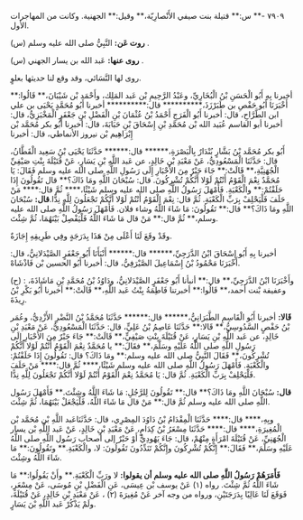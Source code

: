 ٧٩٠٩ -** س:** قتيلة بنت صيفي الأَنْصارِيّة،** وقيل:** الجهنية. وكانت من المهاجرات الأول.

**روت عَن:** النَّبِيُّ صلى الله عليه وسلم (س) .

**روى عنها:** عَبد الله بن يسار الجهني (س) .

روى لها النَّسَائي، وقد وقع لنا حديثها بعلوٍ.

أخبرنا بِهِ أَبُو الْحَسَنِ بْنُ الْبُخَارِيِّ، وعَبْدُ الرَّحِيمِ بْن عَبد المَلِك، وأَحْمَد بْن شَيْبَانَ،** قَالُوا:** أَخْبَرَنَا أَبُو حَفْصِ بن طَبَرْزَذَ،********** قال:********** أخبرنا أَبُو مُحَمَّدٍ يَحْيَى بن علي ابن الطَّرَّاحِ، قال: أخبرنا أَبُو الْفَرَجِ أَحْمَدُ بْنُ عُثْمَانَ بْنِ الْفَضْلِ بْنِ جَعْفَرٍ الْمَخْبَزِيُّ، قال: أخبرنا أبو القاسم عُبَيد الله بْن مُحَمَّدِ بْنِ إِسْحَاقَ بْنِ حَبَابَةَ، قال: أخبرنا أَبُو بكر مُحَمَّد بْن إِبْرَاهِيم بْن نيروز الأنماطي، قال: أخبرنا

أَبُو بكر مُحَمَّد بْنُ بَشَّارٍ بُنْدَارٌ بِالْبَصْرَةِ،****** قال:****** حَدَّثَنَا يَحْيَى بْنُ سَعِيد الْقَطَّانُ، قال: حَدَّثَنَا الْمَسْعُودِيُّ، عَنْ مَعْبَدِ بْنِ خَالِدٍ، عن عَبد اللَّهِ بْنِ يَسَارٍ، عَنْ قُتَيْلَةَ بِنْتِ صَيْفِيِّ الْجُهَنِيَّةِ،** قَالَتْ:** جَاءَ حَبْرٌ مِنَ الأَحْبَارِ إِلَى رَسُولِ اللَّهِ صلى الله عليه وسلم فَقَالَ: يَا مُحَمَّدٌ نِعْمَ الْقَوْمُ أَنْتُمْ لَوْلا أَنَّكُمْ تُشْرِكُونَ. قال: سُبْحَانَ اللَّهِ ومَا ذَاكَ؟** قال تَقُولُونَ إِذَا حَلَفْتُمْ:** والْكَعْبَةِ. فَأَمْهَلَ رَسُولُ اللَّهِ صلى الله عليه وسلم شَيْئًا،**** ثُمَّ قال:**** مَنْ حَلَفَ فَلْيَحْلِفْ بِرَبِّ الْكَعْبَةِ. ثُمَّ قال: نِعْمَ الْقَوْمُ أَنْتُمْ لَوْلا أَنَّكُمْ تَجْعَلُونَ لِلَّهِ نِدًّا.**قال:** سُبْحَانَ اللَّهِ ومَا ذَاكَ؟** قال:** تَقُولُونَ: مَا شَاءَ اللَّهُ وشاء فلان. فَأَمْهَلَ رَسُولُ اللَّهِ صلى الله عليه وسلم،** ثُمَّ قال:** مَنْ قال مَا شَاءَ اللَّهُ فَلْيَفْصِلْ بَيْنَهُمَا، ثُمَّ شِئْتَ.

وقَدْ وقَعَ لَنَا أَعْلَى مِنْ هَذَا بِدَرَجَةٍ وفِي طَرِيقِهِ إِجَازَةٌ.

أخبرنا بِهِ أَبُو إِسْحَاقَ ابْنُ الدَّرَجِيِّ،****** قال:****** أَنْبَأَنَا أَبُو جَعْفَرٍ الصَّيْدَلانِيُّ، قال: أَخْبَرَنَا مَحْمُودُ بْنُ إِسْمَاعِيلَ الصَّيْرَفِيُّ، قال: أخبرنا أَبُو الحسين بْن فَاذْشَاهْ.

(ح) : وأَخْبَرَنَا ابْنُ الدَّرَجِيِّ،** قال:** أنبأنا أَبُو جَعْفَرٍ الصَّيْدَلانِيُّ، ودَاوُدُ بْنُ مُحَمَّدِ بْنِ مَاشَاذَةَ، وعفيفة بْنت أحمد،** قَالُوا:** أخبرتنا فَاطِمَةُ بِنْتُ عَبد اللَّهِ،** قَالَتْ:** أخبرنا أَبُو بَكْرِ بْنُ رِيذَةَ.

**قَالا:** أخبرنا أَبُو الْقَاسِمِ الطَّبَرَانِيُّ،****** قال:****** حَدَّثَنَا مُحَمَّدُ بْنُ النَّضْرِ الأَزْدِيُّ، وعُمَر بْنُ حَفْصٍ السَّدُوسِيُّ،** قَالا:** حَدَّثَنَا عَاصِمُ بْنُ عَلِيٍّ، قال: حَدَّثَنَا الْمَسْعُودِيُّ، عَنْ مَعْبَدِ بْنِ خَالِدٍ، عن عَبد اللَّهِ بْنِ يَسَارٍ، عَنْ قُتَيْلَةَ بِنْتِ صَيْفِيٍّ،** قَالَتْ:** جَاءَ حَبْرٌ مِنَ الأَحْبَارِ إِلَى رَسُولِ اللَّهِ صلى اللَّهُ عَلَيْهِ وسَلَّمَ،** فقَالَ:** يا مُحَمَّدٌ نِعْمَ الْقَوْمُ أَنْتُمْ لَوْلا أَنَّكُمْ تُشْرِكُونَ،** فَقَالَ النَّبِيُّ صلى الله عليه وسلم:** ومَا ذَاكَ؟ قال: تَقُولُونَ إِذَا حَلَفْتُمْ: والْكَعْبَةِ. فَأَمْهَلَ رَسُولُ اللَّهِ صلى الله عليه وسلم شَيْئًا،**** ثُمَّ قال:**** مَنْ حَلَفَ فَلْيَحْلِفْ بِرَبِّ الْكَعْبَةِ. ثُمَّ قال: يَا مُحَمَّدُ نِعْمَ الْقَوْمُ أَنْتُمْ لَوْلا أَنَّكُمْ تَجْعَلُونَ لِلَّهِ نِدًّا.

**قال:** سُبْحَانَ اللَّهِ ومَا ذَاكَ؟** قال:** تَقُولُونَ لِلرَّجُلِ: مَا شَاءَ اللَّهُ وشِئْتَ.** فَأَمْهَلَ رَسُول اللَّهِ صلى الله عليه وسلم ثُمَّ قال:** مَنْ قال مَا شَاءَ اللَّهُ، فَلْيَجْعَلْ بَيْنَهُمَا، ثُمَّ شِئْتَ.

وبِهِ،**** قال:**** حَدَّثَنَا الْمِقْدَامُ بْنُ دَاوُدَ المِصْرِي، قال: حَدَّثَنَاعَبد اللَّهِ بْن مُحَمَّد بْن الْمُغِيرَةِ،**** قال:**** حَدَّثَنَا مِسْعَرُ بْنُ كِدَامٍ، عَنْ مَعْبَدِ بْنِ خَالِدٍ، عَنْ عَبد اللَّهِ بْن يسار الْجُهَنِيِّ، عَنْ قُتَيْلَةَ امْرَأَةٍ مِنْهُمْ، قال: جَاءَ يَهُودِيٌّ أَوْ حَبْرٌ إلى أصحاب رَسُول اللَّهِ صلى اللَّهُ عَلَيْهِ وسَلَّمَ،** فَقَالَ:** إِنَّكُمْ تُشْرِكُونَ وإِنَّكُمْ تَنَدِّدُونَ تَقُولُونَ: لا، والْكَعْبَةِ.** وتَقُولُونَ:** مَا شَاءَ اللَّهُ وشِئْتَ.

**فَأَمَرَهُمْ رَسُولُ اللَّهِ صلى الله عليه وسلم أن يقولوا:** لا ورَبِّ الْكَعْبَةِ.** وأَنْ يَقُولُوا:** مَا شَاءَ اللَّهُ ثُمَّ شِئْتَ. رواه (١) عَنْ يوسف بْن عِيسَى، عَنِ الْفَضْلِ بْنِ مُوسَى، عَنْ مِسْعَرٍ، فَوَقَعَ لَنَا عَالِيًا بِدَرَجَتَيْنِ، ورواه من وجه آخر عَنْ مُغِيرَةَ (٢) ، عَنْ مَعْبَدِ بْنِ خَالِدٍ، عَنْ قُتَيْلَةَ، ولَمْ يَذْكُرْ عَبد اللَّهِ بْنَ يَسَارٍ.